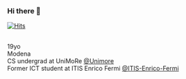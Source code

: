 ### Hi there 👋

<!--
**mc-cat-tty/mc-cat-tty** is a ✨ _special_ ✨ repository because its `README.md` (this file) appears on your GitHub profile.

Here are some ideas to get you started:

- 🔭 I’m currently working on ...
- 🌱 I’m currently learning ...
- 👯 I’m looking to collaborate on ...
- 🤔 I’m looking for help with ...
- 💬 Ask me about ...
- 📫 How to reach me: ...
- 😄 Pronouns: ...
- ⚡ Fun fact: ...
-->

[![Hits](https://hits.seeyoufarm.com/api/count/incr/badge.svg?url=https%3A%2F%2Fgithub.com%2Fmc-cat-tty&count_bg=%23007BFF&title_bg=%23555555&icon=&icon_color=%23E7E7E7&title=hits&edge_flat=false)](https://hits.seeyoufarm.com)
<br>
<br>
<script type='text/javascript' src='https://storage.ko-fi.com/cdn/widget/Widget_2.js'></script><script type='text/javascript'>kofiwidget2.init('Buy me a coffee', '#0472e9', 'D1D43X0M1');kofiwidget2.draw();</script>

19yo <br>
Modena <br>
CS undergrad at UniMoRe [@Unimore](https://github.com/Unimore) <br>
Former ICT student at ITIS Enrico Fermi [@ITIS-Enrico-Fermi](https://github.com/ITIS-Enrico-Fermi)

